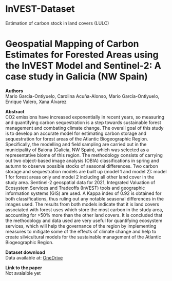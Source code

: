 # InVEST-Dataset
Estimation of carbon stock in land covers (LULC)
# Geospatial Mapping of Carbon Estimates for Forested Areas using the InVEST Model and Sentinel-2: A case study in Galicia (NW Spain)
 
<b>Authors</b><br>
Mario García-Ontiyuelo, Carolina Acuña-Alonso, Mario García-Ontiyuelo, Enrique Valero, Xana Álvarez <br>
 
<b>Abstract</b> <br>
CO2 emissions have increased exponentially in recent years, so measuring and quantifying carbon sequestration is a step towards sustainable forest management and combating climate change. The overall goal of this study is to develop an accurate model for estimating carbon storage and sequestration for forest areas of the Atlantic Biogeographic Region. Specifically, the modelling and field sampling are carried out in the municipality of Baiona (Galicia, NW Spain), which was selected as a representative biome of this region. The methodology consists of carrying out two object-based image analysis (OBIA) classifications in spring and autumn to observe possible stocks of seasonal differences. Two carbon storage and sequestration models are built up (model 1 and model 2):  model 1 for forest areas only and model 2 including all other land cover in the study area. Sentinel-2 geospatial data for 2021, Integrated Valuation of Ecosystem Services and Tradeoffs (InVEST) tools and geographic information systems (GIS) are used. A Kappa index of 0.92 is obtained for both classifications, thus ruling out any notable seasonal differences in the images used. The results from both models indicate that it is land covers associated with forest uses which store the most carbon in the study area, accounting for >50% more than the other land covers. It is concluded that the methodology and data used are very useful for quantifying ecosystem services, which will help the governance of the region by implementing measures to mitigate some of the effects of climate change and help to create silvicultural models for the sustainable management of the Atlantic Biogeographic Region.
 
<b>Dataset download</b> <br> Data available at: [OneDrive](https://universidadevigo-my.sharepoint.com/:f:/g/personal/mariogarciao_alumnado_uvigo_gal/EsPTv-b7fT1IhsDOIuJE3zsB_33KNmMU1ey6x6koMENVJg?e=JvBGV1)
 
<b>Link to the paper</b><br>
Not avaialble yet
